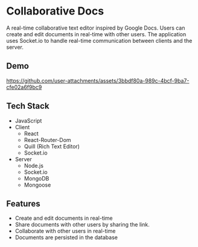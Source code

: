 # Collaborative Docs

A real-time collaborative text editor inspired by Google Docs. Users can create
and edit documents in real-time with other users. The application uses Socket.io
to handle real-time communication between clients and the server.

## Demo


https://github.com/user-attachments/assets/3bbdf80a-989c-4bcf-9ba7-cfe02a6f9bc9




## Tech Stack

- JavaScript
- Client
  - React
  - React-Router-Dom
  - Quill (Rich Text Editor)
  - Socket.io
- Server
  - Node.js
  - Socket.io
  - MongoDB
  - Mongoose

## Features

- Create and edit documents in real-time
- Share documents with other users by sharing the link.
- Collaborate with other users in real-time
- Documents are persisted in the database
